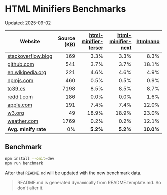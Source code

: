 # HTML Minifiers Benchmarks

Updated: 2025-09-02

[html-minifier-terser]: https://www.npmjs.com/package/html-minifier-terser/v/7.2.0
[html-minifier-next]: https://www.npmjs.com/package/html-minifier-next/v/1.4.0
[htmlnano]: https://www.npmjs.com/package/htmlnano/v/2.1.2

| Website                                                     | Source (KB) | [html-minifier-terser] | [html-minifier-next] | [htmlnano] |
| ----------------------------------------------------------- | ----------: | ---------------------: | -------------------: | ---------: |
| [stackoverflow.blog](https://stackoverflow.blog/)           |         169 |                   3.3% |                 3.3% |       8.3% |
| [github.com](https://github.com/)                           |         541 |                   3.7% |                 3.7% |      18.1% |
| [en.wikipedia.org](https://en.wikipedia.org/wiki/Main_Page) |         221 |                   4.6% |                 4.6% |       4.9% |
| [npmjs.com](https://www.npmjs.com/package/eslint)           |         460 |                   0.5% |                 0.5% |       0.9% |
| [tc39.es](https://tc39.es/ecma262/)                         |        7198 |                   8.5% |                 8.5% |       8.7% |
| [reddit.com](https://reddit.com/)                           |         186 |                   0.0% |                 0.0% |       1.6% |
| [apple.com](https://www.apple.com/)                         |         191 |                   7.4% |                 7.4% |      12.0% |
| [w3.org](https://www.w3.org/)                               |          49 |                  18.9% |                18.9% |      23.0% |
| [weather.com](https://weather.com)                          |        1769 |                   0.2% |                 0.2% |      12.1% |
| **Avg. minify rate**                                        |          0% |               **5.2%** |             **5.2%** |  **10.0%** |

## Benchmark

```bash
npm install --omit=dev
npm run benchmark
```

After that `README.md` will be updated with the new benchmark data.

> README.md is generated dynamically from README.template.md. So don't alter it.
